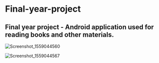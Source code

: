 # Final-year-project
## Final year project - Android application used for reading books and other materials.

![Screenshot_1559044560](https://user-images.githubusercontent.com/24418548/58476273-377bcf00-8148-11e9-9e39-cac6c521ae6a.png)

![Screenshot_1559044567](https://user-images.githubusercontent.com/24418548/58476686-6a729280-8149-11e9-8b95-72644bed2aca.png)

